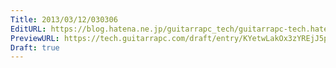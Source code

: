 ```yaml
---
Title: 2013/03/12/030306
EditURL: https://blog.hatena.ne.jp/guitarrapc_tech/guitarrapc-tech.hatenablog.com/atom/entry/6802418398340423790
PreviewURL: https://tech.guitarrapc.com/draft/entry/KYetwLakOx3zYREjJ5pkj310R28
Draft: true
---
```


